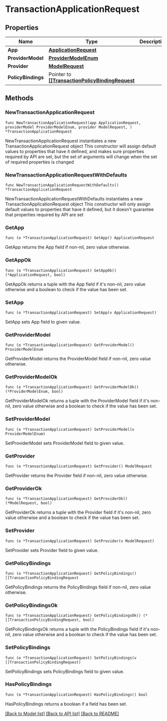 # TransactionApplicationRequest

## Properties

Name | Type | Description | Notes
------------ | ------------- | ------------- | -------------
**App** | [**ApplicationRequest**](ApplicationRequest.md) |  | 
**ProviderModel** | [**ProviderModelEnum**](ProviderModelEnum.md) |  | 
**Provider** | [**ModelRequest**](ModelRequest.md) |  | 
**PolicyBindings** | Pointer to [**[]TransactionPolicyBindingRequest**](TransactionPolicyBindingRequest.md) |  | [optional] 

## Methods

### NewTransactionApplicationRequest

`func NewTransactionApplicationRequest(app ApplicationRequest, providerModel ProviderModelEnum, provider ModelRequest, ) *TransactionApplicationRequest`

NewTransactionApplicationRequest instantiates a new TransactionApplicationRequest object
This constructor will assign default values to properties that have it defined,
and makes sure properties required by API are set, but the set of arguments
will change when the set of required properties is changed

### NewTransactionApplicationRequestWithDefaults

`func NewTransactionApplicationRequestWithDefaults() *TransactionApplicationRequest`

NewTransactionApplicationRequestWithDefaults instantiates a new TransactionApplicationRequest object
This constructor will only assign default values to properties that have it defined,
but it doesn't guarantee that properties required by API are set

### GetApp

`func (o *TransactionApplicationRequest) GetApp() ApplicationRequest`

GetApp returns the App field if non-nil, zero value otherwise.

### GetAppOk

`func (o *TransactionApplicationRequest) GetAppOk() (*ApplicationRequest, bool)`

GetAppOk returns a tuple with the App field if it's non-nil, zero value otherwise
and a boolean to check if the value has been set.

### SetApp

`func (o *TransactionApplicationRequest) SetApp(v ApplicationRequest)`

SetApp sets App field to given value.


### GetProviderModel

`func (o *TransactionApplicationRequest) GetProviderModel() ProviderModelEnum`

GetProviderModel returns the ProviderModel field if non-nil, zero value otherwise.

### GetProviderModelOk

`func (o *TransactionApplicationRequest) GetProviderModelOk() (*ProviderModelEnum, bool)`

GetProviderModelOk returns a tuple with the ProviderModel field if it's non-nil, zero value otherwise
and a boolean to check if the value has been set.

### SetProviderModel

`func (o *TransactionApplicationRequest) SetProviderModel(v ProviderModelEnum)`

SetProviderModel sets ProviderModel field to given value.


### GetProvider

`func (o *TransactionApplicationRequest) GetProvider() ModelRequest`

GetProvider returns the Provider field if non-nil, zero value otherwise.

### GetProviderOk

`func (o *TransactionApplicationRequest) GetProviderOk() (*ModelRequest, bool)`

GetProviderOk returns a tuple with the Provider field if it's non-nil, zero value otherwise
and a boolean to check if the value has been set.

### SetProvider

`func (o *TransactionApplicationRequest) SetProvider(v ModelRequest)`

SetProvider sets Provider field to given value.


### GetPolicyBindings

`func (o *TransactionApplicationRequest) GetPolicyBindings() []TransactionPolicyBindingRequest`

GetPolicyBindings returns the PolicyBindings field if non-nil, zero value otherwise.

### GetPolicyBindingsOk

`func (o *TransactionApplicationRequest) GetPolicyBindingsOk() (*[]TransactionPolicyBindingRequest, bool)`

GetPolicyBindingsOk returns a tuple with the PolicyBindings field if it's non-nil, zero value otherwise
and a boolean to check if the value has been set.

### SetPolicyBindings

`func (o *TransactionApplicationRequest) SetPolicyBindings(v []TransactionPolicyBindingRequest)`

SetPolicyBindings sets PolicyBindings field to given value.

### HasPolicyBindings

`func (o *TransactionApplicationRequest) HasPolicyBindings() bool`

HasPolicyBindings returns a boolean if a field has been set.


[[Back to Model list]](../README.md#documentation-for-models) [[Back to API list]](../README.md#documentation-for-api-endpoints) [[Back to README]](../README.md)


